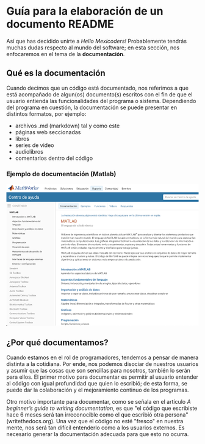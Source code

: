 # Guía para la elaboración de un documento README

Así que has decidido unirte a *Hello Mexicoders!* Probablemente tendrás muchas dudas respecto al mundo del software; en esta sección, nos enfocaremos en el tema de la **documentación**. 

## Qué es la documentación 

Cuando decimos que un código está documentado, nos referimos a que está acompañado de algun(os) documento(s) escritos con el fin de que el usuario entienda las funcionalidades del programa o sistema. Dependiendo del programa en cuestión, la documentación se puede presentar en distintos formatos, por ejemplo: 

- archivos .md (markdown) tal y como este
- páginas web seccionadas 
- libros 
- series de video
- audiolibros
- comentarios dentro del código 

### Ejemplo de documentación (Matlab)


![matlab](./pics/docMatlab.png)

## ¿Por qué documentamos?

Cuando estamos en el rol de programadores, tendemos a pensar de manera distinta a la cotidiana. Por ende, nos podemos disociar de nuestros usuarios y asumir que las cosas que son sencillas para nosotros, también lo serán para ellos. El primer motivo para documentar es permitir al usuario entender al código con igual profundidad que quien lo escribió; de esta forma, se puede dar la colaboración y el mejoramiento continuo de los programas. 

Otro motivo importante para documentar, como se señala en el artículo *A beginner’s guide to writing documentation*, es que "el código que escribiste hace 6 meses será tan irreconocible como el que escribió otra persona" (writethedocs.org). Una vez que el código no esté "fresco" en nuestra mente, nos será tan difícil entenderlo como a los usuarios externos. Es necesario generar la documentación adecuada para que esto no ocurra. 